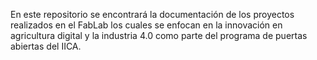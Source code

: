 En este repositorio se encontrará la documentación de los proyectos realizados en el FabLab los cuales se enfocan en la innovación en agricultura digital y la industria 4.0 como parte del programa de puertas abiertas del IICA.
